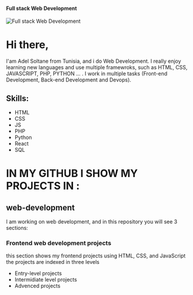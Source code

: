 #### Full stack Web Development 
![Full stack Web Development ](https://pbs.twimg.com/profile_banners/1569646202060419073/1663067875/600x200)

# Hi there,
I'am Adel Soltane from Tunisia, and i do Web Development. I really enjoy learning new languages and use multiple framewroks, such as HTML, CSS, JAVASCRIPT, PHP, PYTHON ... . 
I work in multiple tasks (Front-end Development, Back-end Development and Devops).

## Skills: 
* HTML
* CSS 
* JS
* PHP
* Python
* React
* SQL

<h1>IN MY GITHUB I SHOW MY PROJECTS IN : </h1>

<h2>web-development</h2>
I am working on web development, and in this repository you will see 3 sections:
<h3>Frontend web development projects</h3>
  this section shows my frontend projects using HTML, CSS, and JavaScript
  the projects are indexed in three levels
  <ul>
   <li>Entry-level projects</li>
   <li>Intermidiate level projects</li>
   <li>Advenced projects</li>
  </ul>







